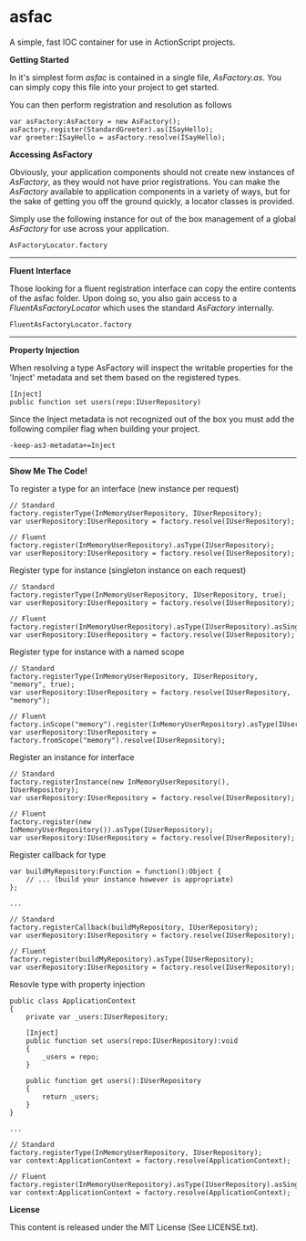 asfac
=====

A simple, fast IOC container for use in ActionScript projects.

**Getting Started**

In it's simplest form _asfac_ is contained in a single file, _AsFactory.as_. You can simply copy this file into your project to get started.

You can then perform registration and resolution as follows

    var asFactory:AsFactory = new AsFactory();
    asFactory.register(StandardGreeter).as(ISayHello);
    var greeter:ISayHello = asFactory.resolve(ISayHello);


**Accessing AsFactory**

Obviously, your application components should not create new instances of _AsFactory_, as they would not have prior registrations. You can make the _AsFactory_ available to application components in a variety of ways, but for the sake of getting you off the ground quickly, a locator classes is provided.

Simply use the following instance for out of the box management of a global _AsFactory_ for use across your application.

    AsFactoryLocator.factory

***

**Fluent Interface**

Those looking for a fluent registration interface can copy the entire contents of the asfac folder. Upon doing so, you also gain access to a _FluentAsFactoryLocator_ which uses the standard _AsFactory_ internally.

    FluentAsFactoryLocator.factory

***


**Property Injection**

When resolving a type AsFactory will inspect the writable properties for the 'Inject' metadata and set them based on the registered types.

    [Inject]
	public function set users(repo:IUserRepository)
	
Since the Inject metadata is not recognized out of the box you must add the following compiler flag when building your project.

    -keep-as3-metadata+=Inject

***

**Show Me The Code!**

To register a type for an interface (new instance per request)

    // Standard
    factory.registerType(InMemoryUserRepository, IUserRepository);    
    var userRepository:IUserRepository = factory.resolve(IUserRepository);

    // Fluent
    factory.register(InMemoryUserRepository).asType(IUserRepository);
    var userRepository:IUserRepository = factory.resolve(IUserRepository);

Register type for instance (singleton instance on each request)
    
    // Standard
    factory.registerType(InMemoryUserRepository, IUserRepository, true);
    var userRepository:IUserRepository = factory.resolve(IUserRepository);

    // Fluent
    factory.register(InMemoryUserRepository).asType(IUserRepository).asSingleton();
    var userRepository:IUserRepository = factory.resolve(IUserRepository);

Register type for instance with a named scope

    // Standard
    factory.registerType(InMemoryUserRepository, IUserRepository, "memory", true);    
    var userRepository:IUserRepository = factory.resolve(IUserRepository, "memory");

    // Fluent
    factory.inScope("memory").register(InMemoryUserRepository).asType(IUserRepository).asSingleton();
    var userRepository:IUserRepository = factory.fromScope("memory").resolve(IUserRepository);

Register an instance for interface

    // Standard
    factory.registerInstance(new InMemoryUserRepository(), IUserRepository);    
    var userRepository:IUserRepository = factory.resolve(IUserRepository);

    // Fluent
    factory.register(new InMemoryUserRepository()).asType(IUserRepository);    
    var userRepository:IUserRepository = factory.resolve(IUserRepository);

Register callback for type

    var buildMyRepository:Function = function():Object { 
        // ... (build your instance however is appropriate)
    };

    ...

    // Standard
    factory.registerCallback(buildMyRepository, IUserRepository);
    var userRepository:IUserRepository = factory.resolve(IUserRepository);
    
    // Fluent
    factory.register(buildMyRepository).asType(IUserRepository);
    var userRepository:IUserRepository = factory.resolve(IUserRepository);

Resovle type with property injection

	public class ApplicationContext
	{
		private var _users:IUserRepository;
		
		[Inject]
		public function set users(repo:IUserRepository):void
		{
			_users = repo;
		}
		
		public function get users():IUserRepository
		{
			return _users;
		}
	}
	
	...
	
    // Standard
    factory.registerType(InMemoryUserRepository, IUserRepository);
    var context:ApplicationContext = factory.resolve(ApplicationContext);

    // Fluent
    factory.register(InMemoryUserRepository).asType(IUserRepository).asSingleton();    
    var context:ApplicationContext = factory.resolve(ApplicationContext);

**License**

This content is released under the MIT License (See LICENSE.txt).